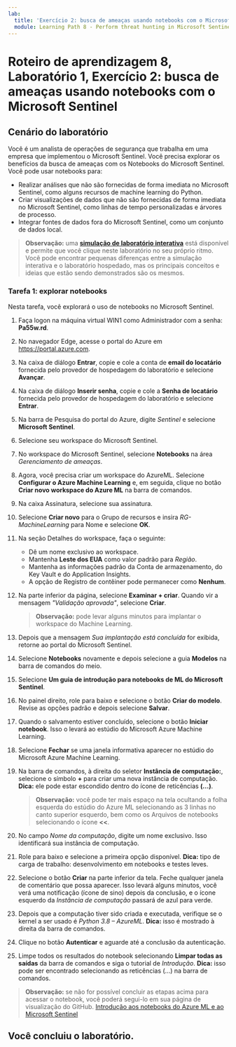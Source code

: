 ```yaml
---
lab:
  title: 'Exercício 2: busca de ameaças usando notebooks com o Microsoft Sentinel'
  module: Learning Path 8 - Perform threat hunting in Microsoft Sentinel
---
```


# Roteiro de aprendizagem 8, Laboratório 1, Exercício 2: busca de ameaças usando notebooks com o Microsoft Sentinel

## Cenário do laboratório

Você é um analista de operações de segurança que trabalha em uma empresa que implementou o Microsoft Sentinel. Você precisa explorar os benefícios da busca de ameaças com os Notebooks do Microsoft Sentinel. Você pode usar notebooks para:

- Realizar análises que não são fornecidas de forma imediata no Microsoft Sentinel, como alguns recursos de machine learning do Python.
- Criar visualizações de dados que não são fornecidas de forma imediata no Microsoft Sentinel, como linhas de tempo personalizadas e árvores de processo.
- Integrar fontes de dados fora do Microsoft Sentinel, como um conjunto de dados local.

>**Observação:** uma **[simulação de laboratório interativa](https://mslabs.cloudguides.com/guides/SC-200%20Lab%20Simulation%20-%20Hunt%20for%20threats%20using%20notebooks%20in%20Microsoft%20Sentinel)** está disponível e permite que você clique neste laboratório no seu próprio ritmo. Você pode encontrar pequenas diferenças entre a simulação interativa e o laboratório hospedado, mas os principais conceitos e ideias que estão sendo demonstrados são os mesmos. 

### Tarefa 1: explorar notebooks

Nesta tarefa, você explorará o uso de notebooks no Microsoft Sentinel.

1. Faça logon na máquina virtual WIN1 como Administrador com a senha: **Pa55w.rd**.  

1. No navegador Edge, acesse o portal do Azure em https://portal.azure.com.

1. Na caixa de diálogo **Entrar**, copie e cole a conta de **email do locatário** fornecida pelo provedor de hospedagem do laboratório e selecione **Avançar**.

1. Na caixa de diálogo **Inserir senha**, copie e cole a **Senha de locatário** fornecida pelo provedor de hospedagem do laboratório e selecione **Entrar**.

1. Na barra de Pesquisa do portal do Azure, digite *Sentinel* e selecione **Microsoft Sentinel**.

1. Selecione seu workspace do Microsoft Sentinel.

1. No workspace do Microsoft Sentinel, selecione **Notebooks** na área *Gerenciamento de ameaças*.

1. Agora, você precisa criar um workspace do AzureML. Selecione **Configurar o Azure Machine Learning** e, em seguida, clique no botão **Criar novo workspace do Azure ML** na barra de comandos.

1. Na caixa Assinatura, selecione sua assinatura.

1. Selecione **Criar novo** para o Grupo de recursos e insira *RG-MachineLearning* para Nome e selecione **OK**. 

1. Na seção Detalhes do workspace, faça o seguinte:

     - Dê um nome exclusivo ao workspace.
     - Mantenha **Leste dos EUA** como valor padrão para *Região*.
     - Mantenha as informações padrão da Conta de armazenamento, do Key Vault e do Application Insights.
     - A opção de Registro de contêiner pode permanecer como **Nenhum**.

1. Na parte inferior da página, selecione **Examinar + criar**. Quando vir a mensagem *"Validação aprovada"*, selecione **Criar**. 

     >**Observação:** pode levar alguns minutos para implantar o workspace do Machine Learning.

1. Depois que a mensagem *Sua implantação está concluída* for exibida, retorne ao portal do Microsoft Sentinel.

1. Selecione **Notebooks** novamente e depois selecione a guia **Modelos** na barra de comandos do meio. 

1. Selecione **Um guia de introdução para notebooks de ML do Microsoft Sentinel**. 

1. No painel direito, role para baixo e selecione o botão **Criar do modelo**. Revise as opções padrão e depois selecione **Salvar**.

1. Quando o salvamento estiver concluído, selecione o botão **Iniciar notebook**. Isso o levará ao estúdio do Microsoft Azure Machine Learning.

1. Selecione **Fechar** se uma janela informativa aparecer no estúdio do Microsoft Azure Machine Learning.

1. Na barra de comandos, à direita do seletor **Instância de computação:**, selecione o símbolo **+** para criar uma nova instância de computação. **Dica:** ele pode estar escondido dentro do ícone de reticências **(...)**.

     >**Observação:** você pode ter mais espaço na tela ocultando a folha esquerda do estúdio do Azure ML selecionando as 3 linhas no canto superior esquerdo, bem como os Arquivos de notebooks selecionando o ícone **<<**.

1. No campo *Nome da computação*, digite um nome exclusivo. Isso identificará sua instância de computação.

1. Role para baixo e selecione a primeira opção disponível. **Dica:** tipo de carga de trabalho: desenvolvimento em notebooks e testes leves.

1. Selecione o botão **Criar** na parte inferior da tela. Feche qualquer janela de comentário que possa aparecer. Isso levará alguns minutos, você verá uma notificação (ícone de sino) depois da conclusão, e o ícone esquerdo da *Instância de computação* passará de azul para verde.

1. Depois que a computação tiver sido criada e executada, verifique se o kernel a ser usado é *Python 3.8 – AzureML*. **Dica:** isso é mostrado à direita da barra de comandos.

1. Clique no botão **Autenticar** e aguarde até a conclusão da autenticação.

1. Limpe todos os resultados do notebook selecionando **Limpar todas as saídas** da barra de comandos e siga o tutorial de *Introdução*. **Dica:** isso pode ser encontrado selecionando as reticências (...) na barra de comandos.

>**Observação:** se não for possível concluir as etapas acima para acessar o notebook, você poderá segui-lo em sua página de visualização do GitHub. [Introdução aos notebooks do Azure ML e ao Microsoft Sentinel](https://nbviewer.org/github/Azure/Azure-Sentinel-Notebooks/blob/master/A%20Getting%20Started%20Guide%20For%20Azure%20Sentinel%20ML%20Notebooks.ipynb) 

## Você concluiu o laboratório.
